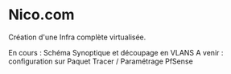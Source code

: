 # Nico.com

Création d'une Infra complète virtualisée.

En cours : Schéma Synoptique et découpage en VLANS
A venir : configuration sur Paquet Tracer / Paramétrage PfSense

